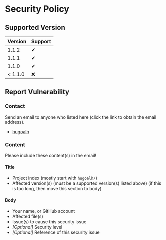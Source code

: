 # Security Policy

## Supported Version

| **Version** | **Support** |
|:----|:----|
| 1.1.2 | ✔ |
| 1.1.1 | ✔ |
| 1.1.0 | ✔ |
| < 1.1.0 | ❌ |

## Report Vulnerability

### Contact

Send an email to anyone who listed here (click the link to obtain the email address).

- [hugoalh](https://github.com/hugoalh)

### Content

Please include these content(s) in the email!

#### Title

- Project index (mostly start with `hugoalh/`)
- Affected version(s) (must be a supported version(s) listed above) (if this is too long, then move this section to body)

#### Body

- Your name, or GitHub account
- Affected file(s)
- Issue(s) to cause this security issue
- *\[Optional\]* Security level
- *\[Optional\]* Reference of this security issue
